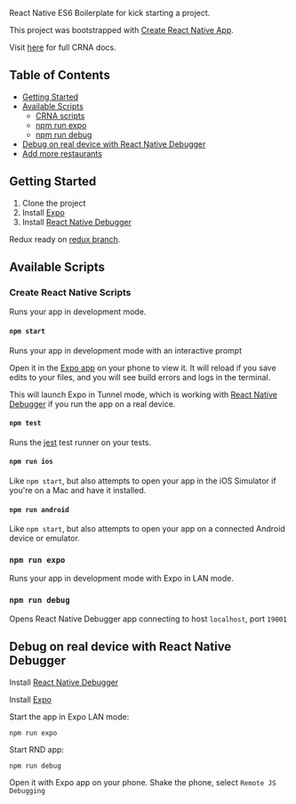 React Native ES6 Boilerplate for kick starting a project.

This project was bootstrapped with [Create React Native App](https://github.com/react-community/create-react-native-app).

Visit [here](https://github.com/react-community/create-react-native-app/blob/master/react-native-scripts/template/README.md) for full CRNA docs.


## Table of Contents

* [Getting Started](#getting-started)
* [Available Scripts](#available-scripts)
  * [CRNA scripts](#crna-scripts)
  * [npm run expo](#npm-run-expo)
  * [npm run debug](#npm-run-debug)
* [Debug on real device with React Native Debugger](#debug-on-real-device-with-react-native-debugger)
* [Add more restaurants](#add-more-restaurants)


## Getting Started

1. Clone the project
3. Install [Expo](https://docs.expo.io/versions/latest/introduction/installation.html) 
4. Install [React Native Debugger](https://github.com/jhen0409/react-native-debugger)

Redux ready on [redux branch](https://github.com/kienbd/react-native-es6/tree/redux).


## Available Scripts

### Create React Native Scripts

Runs your app in development mode.

#### `npm start`

Runs your app in development mode with an interactive prompt

Open it in the [Expo app](https://expo.io) on your phone to view it. It will reload if you save edits to your files, and you will see build errors and logs in the terminal. 

This will launch Expo in Tunnel mode, which is working with [React Native Debugger](https://github.com/jhen0409/react-native-debugger) if you run the app on a real device.


#### `npm test`

Runs the [jest](https://github.com/facebook/jest) test runner on your tests.

#### `npm run ios`

Like `npm start`, but also attempts to open your app in the iOS Simulator if you're on a Mac and have it installed.

#### `npm run android`

Like `npm start`, but also attempts to open your app on a connected Android device or emulator. 


### `npm run expo`

Runs your app in development mode with Expo in LAN mode.

### `npm run debug`

Opens React Native Debugger app connecting to host `localhost`, port `19001`

## Debug on real device with React Native Debugger

Install [React Native Debugger](https://github.com/jhen0409/react-native-debugger)

Install [Expo](https://docs.expo.io/versions/latest/introduction/installation.html)

Start the app in Expo LAN mode:

`npm run expo`

Start RND app:

`npm run debug`

Open it with Expo app on your phone. Shake the phone, select `Remote JS Debugging`